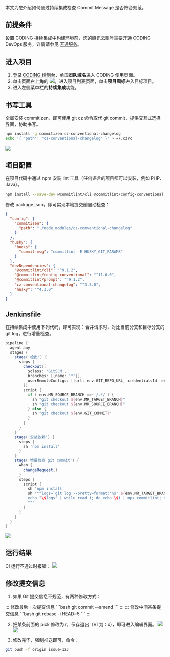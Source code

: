 本文为您介绍如何通过持续集成检查 Commit Message 是否符合规范。

## 前提条件
设置 CODING 持续集成中构建环境前，您的腾讯云账号需要开通 CODING DevOps 服务，详情请参见 [开通服务](https://cloud.tencent.com/document/product/1115/37268)。

## 进入项目
1. 登录 [CODING 控制台](https://console.cloud.tencent.com/coding)，单击**团队域名**进入 CODING 使用页面。
2. 单击页面右上角的 <img src ="https://main.qcloudimg.com/raw/d94a8e60dd3a41d0af07d72ae0e9d70e.png" style ="margin:0">，进入项目列表页面，单击**项目图标**进入目标项目。
3.  进入左侧菜单栏的**持续集成**功能。



## 书写工具[](id:git-cz)
全局安装 commitizen，即可使用 git cz 命令取代 git commit，提供交互式选择界面，协助书写。
```bash
npm install -g commitizen cz-conventional-changelog
echo '{ "path": "cz-conventional-changelog" }' > ~/.czrc
```
![](https://qcloudimg.tencent-cloud.cn/raw/4e540f09aae9d79b6c8e0422cbbfb425.png)

## 项目配置[](id:install)
在项目代码中通过 npm 安装 lint 工具（任何语言的项目都可以安装，例如 PHP、Java）。
```bash
npm install --save-dev @commitlint/cli @commitlint/config-conventional @commitlint/prompt cz-conventional-changelog husky
```

修改 package.json，即可实现本地提交前自动检查：
```json
{
  "config": {
    "commitizen": {
      "path": "./node_modules/cz-conventional-changelog"
    }
  },
  "husky": {
    "hooks": {
      "commit-msg": "commitlint -E HUSKY_GIT_PARAMS"
    }
  },
  "devDependencies": {
    "@commitlint/cli": "^9.1.2",
    "@commitlint/config-conventional": "^11.0.0",
    "@commitlint/prompt": "^9.1.2",
    "cz-conventional-changelog": "^3.3.0",
    "husky": "^4.3.0"
  }
}
```

## Jenkinsfile
在持续集成中使用下列代码，即可实现：合并请求时，对比当前分支和目标分支的 git log，进行增量检查。
```groovy
pipeline {
  agent any
  stages {
    stage('检出') {
      steps {
        checkout([
          $class: 'GitSCM',
          branches: [[name: '*']],
          userRemoteConfigs: [[url: env.GIT_REPO_URL, credentialsId: env.CREDENTIALS_ID]]
        ])
        script {
          if ( env.MR_SOURCE_BRANCH ==~ /.*/ ) {
            sh "git checkout ${env.MR_TARGET_BRANCH}"
            sh "git checkout ${env.MR_SOURCE_BRANCH}"
          } else {
            sh "git checkout ${env.GIT_COMMIT}"
          }
        }
      }
    }
    stage('安装依赖') {
      steps {
        sh 'npm install'
      }
    } 
    stage('增量检查 git commit') {
      when {
        changeRequest()
      }
      steps {
        script {
          sh 'npm install'
          sh """logs=`git log --pretty=format:'%s' ${env.MR_TARGET_BRANCH}... --no-merges`;
          echo "\$logs" | while read i; do echo \$i | npx commitlint; done
          """
        }
      }
    }
  }
}
```
![](https://qcloudimg.tencent-cloud.cn/raw/d23511838f2946d6620cad72eaf5f4ee.png)

## 运行结果[](id:screenshots)
CI 运行不通过时报错：
![](https://qcloudimg.tencent-cloud.cn/raw/792f45a097034417fbbfacc9f8cfbe46.png)

## 修改提交信息[](id:modify)
1. 如果 Git 提交信息不规范，有两种修改方式：
<dx-tabs>
::: 修改最后一次提交信息
```bash
git commit --amend
```
:::
::: 修改中间某条提交信息
```bash
git rebase -i HEAD~5
```
:::
</dx-tabs>

2. 把某条前面的 pick 修改为 r，保存退出（VI 为：x），即可进入编辑界面。
![](https://qcloudimg.tencent-cloud.cn/raw/91d876427f65b7973dc84afdd03bae46.png)
![](https://qcloudimg.tencent-cloud.cn/raw/f37e5f16d1d02dc02d26b9c3afcd127f.png)

3. 修改完毕，强制推送即可，命令：
```bash
git push -f origin issue-123
```
